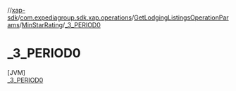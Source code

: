//[xap-sdk](../../../../../index.md)/[com.expediagroup.sdk.xap.operations](../../../index.md)/[GetLodgingListingsOperationParams](../../index.md)/[MinStarRating](../index.md)/[_3_PERIOD0](index.md)

# _3_PERIOD0

[JVM]\
[_3_PERIOD0](index.md)
